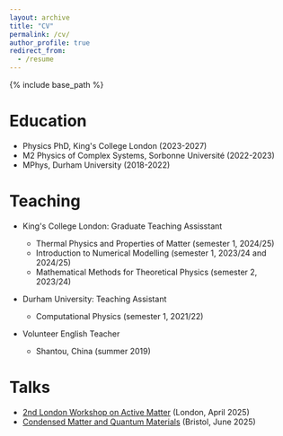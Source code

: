 ```yaml
---
layout: archive
title: "CV"
permalink: /cv/
author_profile: true
redirect_from:
  - /resume
---
```


{% include base_path %}

Education
======
* Physics PhD, King's College London (2023-2027)
* M2 Physics of Complex Systems, Sorbonne Université (2022-2023)
* MPhys, Durham University (2018-2022)

Teaching
======
* King's College London: Graduate Teaching Assisstant
  * Thermal Physics and Properties of Matter (semester 1, 2024/25)
  * Introduction to Numerical Modelling (semester 1, 2023/24 and 2024/25)
  * Mathematical Methods for Theoretical Physics (semester 2, 2023/24)

* Durham University: Teaching Assistant
  * Computational Physics (semester 1, 2021/22)

* Volunteer English Teacher
  * Shantou, China (summer 2019)

Talks
======
* [2nd London Workshop on Active Matter](https://www.londonactivematter.co.uk/home) (London, April 2025)
* [Condensed Matter and Quantum Materials](https://www.iop.org/events/condensed-matter-and-quantum-materials-cmqm-2025) (Bristol, June 2025)
  
<!-- Skills
======
* Skill 1
* Skill 2
  * Sub-skill 2.1
  * Sub-skill 2.2
  * Sub-skill 2.3
* Skill 3 -->

<!-- Publications
======
  <ul>{% for post in site.publications reversed %}
    {% include archive-single-cv.html %}
  {% endfor %}</ul>
  
Talks
======
  <ul>{% for post in site.talks reversed %}
    {% include archive-single-talk-cv.html  %}
  {% endfor %}</ul>
  
Teaching
======
  <ul>{% for post in site.teaching reversed %}
    {% include archive-single-cv.html %}
  {% endfor %}</ul> -->
  
<!-- Service and leadership
======
* Currently signed in to 43 different slack teams -->
